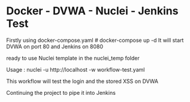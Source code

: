 # Docker - DVWA - Nuclei - Jenkins Test

Firstly using docker-compose.yaml # docker-compose up -d
It will start DVWA on port 80 and Jenkins on 8080

ready to use Nuclei template in the nuclei_temp folder

Usage : nuclei -u http://localhost -w workflow-test.yaml

This workflow will test the login and the stored XSS on DVWA

Continuing the project to pipe it into Jenkins
